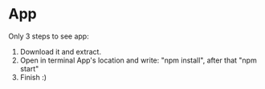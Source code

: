 # App
Only 3 steps to see app:
1. Download it and extract.
2. Open in terminal App's location and write: "npm install", after that "npm start"
3. Finish :)
